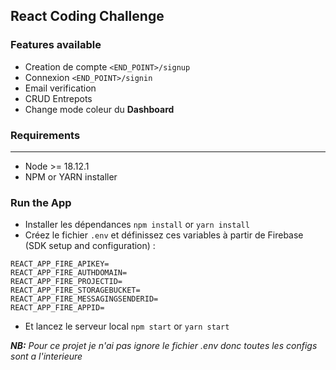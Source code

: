 ## React Coding Challenge

### Features available

-   Creation de compte `<END_POINT>/signup`
-   Connexion `<END_POINT>/signin`
-   Email verification
-   CRUD Entrepots
-   Change mode coleur du <strong>Dashboard</strong>

### Requirements

---

-   Node >= 18.12.1
-   NPM or YARN installer

### Run the App

-   Installer les dépendances `npm install` or `yarn install`
-   Créez le fichier `.env` et définissez ces variables à partir de Firebase (SDK setup and configuration) :
```text
REACT_APP_FIRE_APIKEY= 
REACT_APP_FIRE_AUTHDOMAIN=
REACT_APP_FIRE_PROJECTID=
REACT_APP_FIRE_STORAGEBUCKET= 
REACT_APP_FIRE_MESSAGINGSENDERID= 
REACT_APP_FIRE_APPID=
```
-   Et lancez le serveur local `npm start` or `yarn start`

**_NB:_** _Pour ce projet je n'ai pas ignore le fichier .env donc toutes les configs sont a l'interieure_